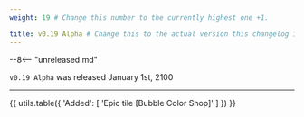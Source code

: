 ```yaml
---
weight: 19 # Change this number to the currently highest one +1.

title: v0.19 Alpha # Change this to the actual version this changelog is about.
---
```


--8<-- "unreleased.md"

`v0.19 Alpha` was released January 1st, 2100

----

{{ utils.table({
    'Added': [
        'Epic tile [Bubble Color Shop]'
    ]
}) }}